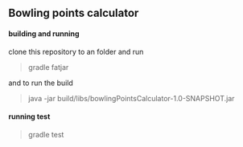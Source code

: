 ## Bowling points calculator

#### building and running

clone this repository to an folder and run 

> gradle fatjar

and to run the build

> java -jar build/libs/bowlingPointsCalculator-1.0-SNAPSHOT.jar 

#### running test

> gradle test
